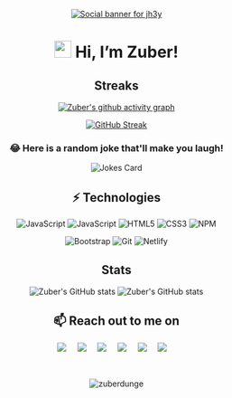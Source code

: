 <div align=center>

[![Social banner for jh3y](https://miro.medium.com/max/960/1*06f6VMGAqEQoLQw8uzgPoA.gif)](https://zuberdunge.netlify.app)

# <img src="https://raw.githubusercontent.com/aemmadi/aemmadi/master/wave.gif" width="30px"> Hi, I’m Zuber!

## Streaks
  [![Zuber's github activity graph](https://activity-graph.herokuapp.com/graph?username=ZuberDunge&theme=react-dark)](https://ZuberDunge.tech)


  
[![GitHub Streak](https://github-readme-streak-stats.herokuapp.com/?user=ZuberDunge&theme=radical&hide_border=true&date_format=M%20j%5B%2C%20Y%5D)](https://zuberdunge.tech)

### 😂 Here is a random joke that'll make you laugh!
![Jokes Card](https://readme-jokes.vercel.app/api)

## ⚡ Technologies
  
![JavaScript](https://img.shields.io/badge/React-20232A?style=for-the-badge&logo=react&logoColor=61DAFB)
![JavaScript](https://img.shields.io/badge/JavaScript-323330?style=for-the-badge&logo=javascript&logoColor=F7DF1E)
![HTML5](https://img.shields.io/badge/-HTML5-%23E44D27?style=for-the-badge&logo=html5&logoColor=ffffff)
![CSS3](https://img.shields.io/badge/-CSS3-%231572B6?style=for-the-badge&logo=css3)
![NPM](https://img.shields.io/badge/npm-CB3837?style=for-the-badge&logo=npm&logoColor=white)

![Bootstrap](https://img.shields.io/badge/Bootstrap-563D7C?style=for-the-badge&logo=bootstrap&logoColor=white)
![Git](https://img.shields.io/badge/Git-F05032?style=for-the-badge&logo=git&logoColor=white)
![Netlify](https://img.shields.io/badge/Netlify-00C7B7?style=for-the-badge&logo=netlify&logoColor=white)
  
  
  
  
  
## Stats
![Zuber's GitHub stats](https://github-readme-stats.vercel.app/api?username=ZuberDunge&hide=stars&show_icons=true&count_private=true&theme=radical)
![Zuber's GitHub stats](https://github-readme-stats.vercel.app/api/top-langs/?username=ZuberDunge&layout=compact&theme=radical)

 <h2 align="center">📫 Reach out to me on</h2>
<p align="center">
   <a target="_blank"href="https://ZuberDunge.tech"><img src="https://img.shields.io/badge/website-000000?style=for-the-badge&logo=About.me&logoColor=white" /></a>&nbsp;&nbsp;&nbsp;&nbsp;  
   <a target="_blank"href="https://www.instagram.com/ZuberDunge"><img src="https://img.shields.io/badge/linkedin-%230077B5.svg?&style=for-the-badge&logo=instagram&logoColor=white" /></a>&nbsp;&nbsp;&nbsp;&nbsp;  
    <a href="https://zuberdunge.hashnode.dev/"><img src="	https://img.shields.io/badge/Hashnode-2962FF?style=for-the-badge&logo=hashnode&logoColor=white" /></a>&nbsp;&nbsp;&nbsp;&nbsp;
  <a target="_blank"href="https://www.linkedin.com/in/ZuberDunge"><img src="https://img.shields.io/badge/linkedin-%230077B5.svg?&style=for-the-badge&logo=linkedin&logoColor=white" /></a>&nbsp;&nbsp;&nbsp;&nbsp;  
  <a target="_blank"href="https://twitter.com/ZuberDunge"><img src="https://img.shields.io/badge/twitter-%231DA1F2.svg?&style=for-the-badge&logo=twitter&logoColor=white" /></a>&nbsp;&nbsp;&nbsp;&nbsp;  
  <a href="mailto:iamZuberDunge@gmail.com?subject=Hello%20Zuber,%20From%20Github"><img src="https://img.shields.io/badge/gmail-%23D14836.svg?&style=for-the-badge&logo=gmail&logoColor=white" /></a>&nbsp;&nbsp;&nbsp;&nbsp;
  </p><br/>
  

<p align="center"> <img src="https://komarev.com/ghpvc/?username=zuberdunge&label=Profile%20views&color=0e75b6&style=flat" alt="zuberdunge" /> </p>



<!---
ZuberDunge/ZuberDunge is a ✨ special ✨ repository because its `README.md` (this file) appears on your GitHub profile.
You can click the Preview link to take a look at your changes.
--->
